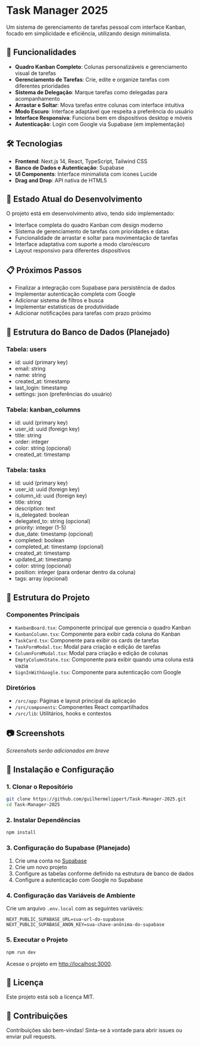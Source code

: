 # Task Manager 2025

Um sistema de gerenciamento de tarefas pessoal com interface Kanban, focado em simplicidade e eficiência, utilizando design minimalista.

## 🌟 Funcionalidades

- **Quadro Kanban Completo**: Colunas personalizáveis e gerenciamento visual de tarefas
- **Gerenciamento de Tarefas**: Crie, edite e organize tarefas com diferentes prioridades
- **Sistema de Delegação**: Marque tarefas como delegadas para acompanhamento
- **Arrastar e Soltar**: Mova tarefas entre colunas com interface intuitiva
- **Modo Escuro**: Interface adaptável que respeita a preferência do usuário
- **Interface Responsiva**: Funciona bem em dispositivos desktop e móveis
- **Autenticação**: Login com Google via Supabase (em implementação)

## 🛠️ Tecnologias

- **Frontend**: Next.js 14, React, TypeScript, Tailwind CSS
- **Banco de Dados e Autenticação**: Supabase
- **UI Components**: Interface minimalista com ícones Lucide
- **Drag and Drop**: API nativa de HTML5

## 🚀 Estado Atual do Desenvolvimento

O projeto está em desenvolvimento ativo, tendo sido implementado:

- Interface completa do quadro Kanban com design moderno
- Sistema de gerenciamento de tarefas com prioridades e datas
- Funcionalidade de arrastar e soltar para movimentação de tarefas
- Interface adaptativa com suporte a modo claro/escuro
- Layout responsivo para diferentes dispositivos

## 📋 Próximos Passos

- Finalizar a integração com Supabase para persistência de dados
- Implementar autenticação completa com Google
- Adicionar sistema de filtros e busca
- Implementar estatísticas de produtividade
- Adicionar notificações para tarefas com prazo próximo

## 📝 Estrutura do Banco de Dados (Planejado)

### Tabela: users
- id: uuid (primary key)
- email: string
- name: string
- created_at: timestamp
- last_login: timestamp
- settings: json (preferências do usuário)

### Tabela: kanban_columns
- id: uuid (primary key)
- user_id: uuid (foreign key)
- title: string
- order: integer
- color: string (opcional)
- created_at: timestamp

### Tabela: tasks
- id: uuid (primary key)
- user_id: uuid (foreign key)
- column_id: uuid (foreign key)
- title: string
- description: text
- is_delegated: boolean
- delegated_to: string (opcional)
- priority: integer (1-5)
- due_date: timestamp (opcional)
- completed: boolean
- completed_at: timestamp (opcional)
- created_at: timestamp
- updated_at: timestamp
- color: string (opcional)
- position: integer (para ordenar dentro da coluna)
- tags: array (opcional)

## 📂 Estrutura do Projeto

### Componentes Principais
- `KanbanBoard.tsx`: Componente principal que gerencia o quadro Kanban
- `KanbanColumn.tsx`: Componente para exibir cada coluna do Kanban
- `TaskCard.tsx`: Componente para exibir os cards de tarefas
- `TaskFormModal.tsx`: Modal para criação e edição de tarefas
- `ColumnFormModal.tsx`: Modal para criação e edição de colunas
- `EmptyColumnState.tsx`: Componente para exibir quando uma coluna está vazia
- `SignInWithGoogle.tsx`: Componente para autenticação com Google

### Diretórios
- `/src/app`: Páginas e layout principal da aplicação
- `/src/components`: Componentes React compartilhados
- `/src/lib`: Utilitários, hooks e contextos

## 📷 Screenshots

*Screenshots serão adicionados em breve*

## 🔧 Instalação e Configuração

### 1. Clonar o Repositório

```bash
git clone https://github.com/guilhermelippert/Task-Manager-2025.git
cd Task-Manager-2025
```

### 2. Instalar Dependências

```bash
npm install
```

### 3. Configuração do Supabase (Planejado)

1. Crie uma conta no [Supabase](https://supabase.com)
2. Crie um novo projeto
3. Configure as tabelas conforme definido na estrutura de banco de dados
4. Configure a autenticação com Google no Supabase

### 4. Configuração das Variáveis de Ambiente

Crie um arquivo `.env.local` com as seguintes variáveis:

```
NEXT_PUBLIC_SUPABASE_URL=sua-url-do-supabase
NEXT_PUBLIC_SUPABASE_ANON_KEY=sua-chave-anônima-do-supabase
```

### 5. Executar o Projeto

```bash
npm run dev
```

Acesse o projeto em [http://localhost:3000](http://localhost:3000).

## 📜 Licença

Este projeto está sob a licença MIT.

## 🤝 Contribuições

Contribuições são bem-vindas! Sinta-se à vontade para abrir issues ou enviar pull requests.